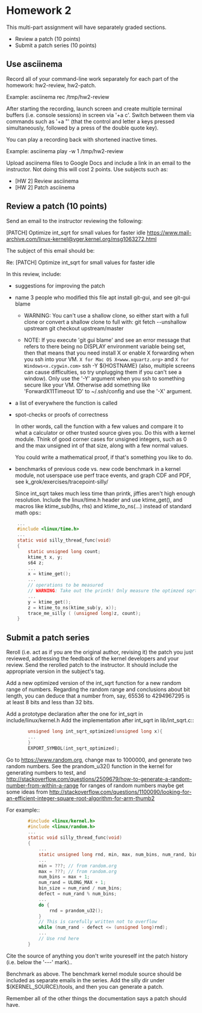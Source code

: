 # Homework 2

This multi-part assignment will have separately graded sections.

 * Review a patch (10 points)
 * Submit a patch series (10 points)

## Use asciinema

Record all of your command-line work separately for each part of the homework:
hw2-review, hw2-patch.

Example: asciinema rec /tmp/hw2-review

After starting the recording, launch screen and create multiple terminal buffers
(i.e. console sessions) in screen via '<CTRL>+a c'. Switch between them via
commands such as '<CTRL>+a "' (that the control and letter a keys pressed
simultaneously, followed by a press of the double quote key).

You can play a recording back with shortened inactive times.

Example: asciinema play -w 1 /tmp/hw2-review

Upload asciinema files to Google Docs and include a link in an email to the
instructor. Not doing this will cost 2 points. Use subjects such as:

 * [HW 2] Review asciinema
 * [HW 2] Patch asciinema

## Review a patch (10 points)

Send an email to the instructor reviewing the following:

[PATCH] Optimize int_sqrt for small values for faster idle
https://www.mail-archive.com/linux-kernel@vger.kernel.org/msg1063272.html

The subject of this email should be:

Re: [PATCH] Optimize int_sqrt for small values for faster idle

In this review, include:

 * suggestions for improving the patch

 * name 3 people who modified this file
   apt install git-gui, and see git-gui blame

   * WARNING: You can't use a shallow clone, so either start with a full clone or
     convert a shallow clone to full with:
     git fetch --unshallow upstream
     git checkout upstream/master

   * NOTE: If you execute 'git gui blame' and see an error message that refers to
     there being no DISPLAY environment variable being set, then that means that
     you need install X or enable X forwarding when you ssh into your VM.
     `X for Mac OS X<www.xquartz.org>` and `X for Windows<x.cygwin.com>`
     ssh -Y ${HOSTNAME} (also, multiple screens can cause difficulties, 
     so try unplugging them if you can't see a window).
     Only use the '-Y' argument when you ssh to something secure like your VM.
     Otherwise add something like 'ForwardX11Timeout 1D' to ~/.ssh/config and use
     the  '-X' argument.

 * a list of everywhere the function is called

 * spot-checks or proofs of correctness

   In other words, call the function with a few values and compare it to what a
   calculator or other trusted source gives you. Do this with a kernel module.
   Think of good corner cases for unsigned integers, such as 0 and the max
   unsigned int of that size, along with a few normal values.

   You could write a mathematical proof, if that's something you like to do.

 * benchmarks of previous code vs. new code
   benchmark in a kernel module, not userspace
   use perf trace events, and graph CDF and PDF,
   see k_grok/exercises/tracepoint-silly/

   Since int_sqrt takes much less time than printk, jiffies aren't high enough
   resolution.  Include the linux/time.h header and use ktime_get(), and macros
   like ktime_sub(lhs, rhs) and ktime_to_ns(...) instead of standard math ops::

```C
    ...
    #include <linux/time.h>
    ...
    static void silly_thread_func(void)
    {
        static unsigned long count;
        ktime_t x, y;
        s64 z;
        ...
        x = ktime_get();
        ...
        // operations to be measured
        // WARNING: Take out the printk! Only measure the optimzed sqrt function.
        ...
        y = ktime_get();
        z = ktime_to_ns(ktime_sub(y, x));
        trace_me_silly ( (unsigned long)z, count);
    }
```

## Submit a patch series

Reroll (i.e. act as if you are the original author, revising it) the patch you
just reviewed, addressing the feedback of the kernel developers and your
review. Send the rerolled patch to the instructor.  It should include
the appropriate version in the subject's tag.

Add a new optimized version of the int_sqrt function for a new random range of
numbers. Regarding the random range and conclusions about bit length, you can
deduce that a number from, say, 65536 to 4294967295 is at least 8 bits
and less than 32 bits.

Add a prototype declaration after the one for int_sqrt in include/linux/kernel.h
Add the implementation after int_sqrt in lib/int_sqrt.c::

```C
        unsigned long int_sqrt_optimized(unsigned long x){
        ...
        }
        EXPORT_SYMBOL(int_sqrt_optimized);
```

Go to https://www.random.org, change max to 1000000, and generate two random
numbers. See the prandom_u32() function in the kernel for generating numbers to
test, and
http://stackoverflow.com/questions/2509679/how-to-generate-a-random-number-from-within-a-range
for ranges of random numbers maybe get some ideas from
http://stackoverflow.com/questions/1100090/looking-for-an-efficient-integer-square-root-algorithm-for-arm-thumb2

For example::

```C
        #include <linux/kernel.h>
        #include <linux/random.h>
        ...
        static void silly_thread_func(void)
        {
            ...
            static unsigned long rnd, min, max, num_bins, num_rand, bin_size;
            ...
            min = ???; // from random.org
            max = ???; // from random.org
            num_bins = max + 1;
            num_rand = ULONG_MAX + 1;
            bin_size = num_rand / num_bins;
            defect = num_rand % num_bins;
            ...
            do {
                rnd = prandom_u32();
            }
            // This is carefully written not to overflow
            while (num_rand - defect <= (unsigned long)rnd);
            ...
            // Use rnd here
        }
```

Cite the source of anything you don't write youreself int the patch history
(i.e. below the '---' mark)..

Benchmark as above. The benchmark kernel module source should be included as
separate emails in the series. Add the silly dir under ${KERNEL_SOURCE}/tools,
and then you can generate a patch.

Remember all of the other things the documentation says a patch should have.
